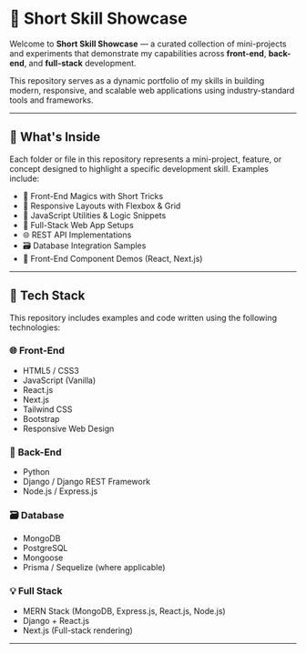 # 🚀 Short Skill Showcase

Welcome to **Short Skill Showcase** — a curated collection of mini-projects and experiments that demonstrate my capabilities across **front-end**, **back-end**, and **full-stack** development.

This repository serves as a dynamic portfolio of my skills in building modern, responsive, and scalable web applications using industry-standard tools and frameworks.

---

## 📌 What's Inside

Each folder or file in this repository represents a mini-project, feature, or concept designed to highlight a specific development skill. Examples include:

- 🎨 Front-End Magics with Short Tricks
- 📱 Responsive Layouts with Flexbox & Grid  
- 🧠 JavaScript Utilities & Logic Snippets  
- 🧩 Full-Stack Web App Setups  
- 🌐 REST API Implementations  
- 🗃️ Database Integration Samples  
- 🧪 Front-End Component Demos (React, Next.js)

---

## 🔧 Tech Stack

This repository includes examples and code written using the following technologies:

### 🌐 **Front-End**
- HTML5 / CSS3
- JavaScript (Vanilla)
- React.js
- Next.js
- Tailwind CSS
- Bootstrap
- Responsive Web Design

### 🧠 **Back-End**
- Python
- Django / Django REST Framework
- Node.js / Express.js

### 🗃️ **Database**
- MongoDB
- PostgreSQL
- Mongoose
- Prisma / Sequelize (where applicable)

### 💡 **Full Stack**
- MERN Stack (MongoDB, Express.js, React.js, Node.js)
- Django + React.js
- Next.js (Full-stack rendering)

---



